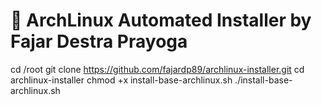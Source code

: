 # 🐧 ArchLinux Automated Installer by Fajar Destra Prayoga

cd /root
git clone https://github.com/fajardp89/archlinux-installer.git
cd archlinux-installer
chmod +x install-base-archlinux.sh
./install-base-archlinux.sh
